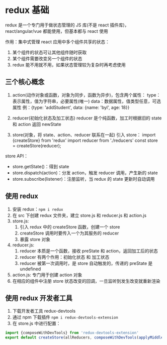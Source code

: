 # redux 基础

redux 是一个专门用于做状态管理的 JS 库(不是 react 插件库)，react/angular/vue 都能使用，但基本都与 react 使用

作用：集中式管理 react 应用中多个组件共享的状态：

1. 某个组件的状态可让其他组件随时获取
2. 某个组件需要改变另一个组件的状态
3. redux 能不用就不用，如果状态管理较为复杂时再考虑使用

## 三个核心概念

1. action(动作对象或函数，对象为同步，函数为异步)，包含两个属性：
type：表示属性，值为字符串，必要属性(唯一)
data：数据属性，值类型任意，可选属性
例：{type: 'addStudent', data: {name: 'byl', age: 18}}

2. reducer(初始化状态及加工状态)
reducer 是个纯函数，加工时根据旧的 state 和 action 返回 newState

3. store(对象，将 state、action、reducer 联系在一起)
引入 store：
import {createStore} from 'redux'
import reducer from './reducers'
const store = createStore(reducer);

store API：

- store.getState()：得到 state
- store.dispatch(action)：分发 action，触发 reducer 调用，产生新的 state
- store.subscribe(listener)：注册监听，当 redux 的 state 更新时自动调用

## 使用 redux

1. 安装 redux：`npm i redux`
2. 在 src 下创建 redux 文件夹，建立 store.js 和 reducer.js 和 action.js
3. store.js:
    1. 引入 redux 中的 createStore 函数，创建一个 store
    2. createStore 调用时要传入一个为其服务的 reducer
    3. 暴露 store 对象
4. reducer.js:
    1. reducer 本质是一个函数，接收 preState 和 action，返回加工后的状态
    2. reducer 有两个作用：初始化状态 和 加工状态
    3. reducer 被第一次调用时，是 store 自动触发的，传递的 preState 是 undefined
5. action.js: 专门用于创建 action 对象
6. 在相应的组件中注册 store 状态改变的回调，一旦监听到发生改变就重新渲染

## 使用 redux 开发者工具

1. 下载开发者工具 redux-devtools
2. 通过 npm 下载插件 `npm i redux-devtools-extension`
3. 在 store.js 中进行配置：

```javascript
import {composeWithDevTools} from 'redux-devtools-extension'
export default createStore(allReducers, composeWithDevTools(applyMiddleware(thunk)));
```
